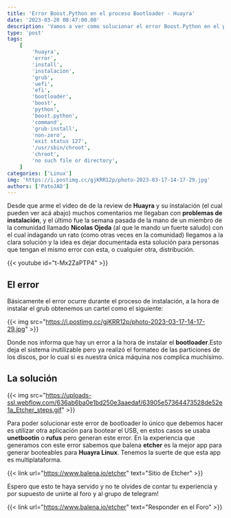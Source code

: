 ```yaml
---
title: 'Error Boost.Python en el proceso Bootloader - Huayra'
date: '2023-03-20 08:47:00.00'
description: 'Vamos a ver como solucionar el error Boost.Python en el proceso Bootloader en huayra durante la instlacion'
type: 'post'
tags:
    [
        'huayra',
        'error',
        'install',
        'instalacion',
        'grub',
        'uefi',
        'efi',
        'bootloader',
        'boost',
        'python',
        'boost.python',
        'command',
        'grub-install',
        'non-zero',
        'exit status 127',
        '/usr/sbin/chroot',
        'chroot',
        'no such file or directory',
    ]
categories: ['Linux']
img: 'https://i.postimg.cc/gjKRR12p/photo-2023-03-17-14-17-29.jpg'
authors: ['PatoJAD']
---
```


Desde que arme el video de de la review de **Huayra** y su instalación (el cual pueden ver acá abajo) muchos comentarios me llegaban con **problemas de instalación**, y el último fue la semana pasada de la mano de un miembro de la comunidad llamado **Nicolas Ojeda** (al que le mando un fuerte saludo) con el cual indagando un rato (como otras veces en la comunidad) llegamos a la clara solución y la idea es dejar documentada esta solución para personas que tengan el mismo error con esta, o cualquier otra, distribución.

{{< youtube id="t-Mx2ZaPTP4" >}}

## El error

Básicamente el error ocurre durante el proceso de instalación, a la hora de instalar el grub obtenemos un cartel como el siguiente:

{{< img src="https://i.postimg.cc/gjKRR12p/photo-2023-03-17-14-17-29.jpg" >}}

Donde nos informa que hay un error a la hora de instalar el **bootloader**.Esto deja el sistema inutilizable pero ya realizó el formateo de las particiones de los discos, por lo cual si es nuestra única máquina nos complica muchísimo.

## La solución

{{< img src="https://uploads-ssl.webflow.com/636ab6ba0e1bd250e3aaedaf/63905e57364473528de52e1a_Etcher_steps.gif" >}}

Para poder solucionar este error de bootloader lo único que debemos hacer es utilizar otra aplicación para bootear el USB, en estos casos se usaba **unetbootin** o **rufus** pero generan este error. En la experiencia que generamos con este error sabemos que balena **etcher** es la mejor app para generar booteables para **Huayra Linux**. Tenemos la suerte de que esta app es multiplataforma.

{{< link url="https://www.balena.io/etcher" text="Sitio de Etcher" >}}

Espero que esto te haya servido y no te olvides de contar tu experiencia y por supuesto de unirte al foro y al grupo de telegram!

{{< link url="https://www.balena.io/etcher" text="Responder en el Foro" >}}
